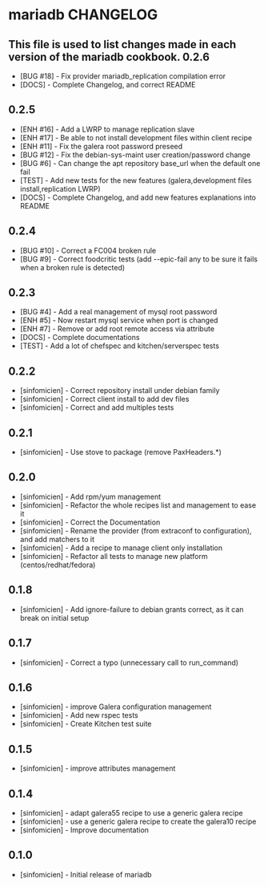 mariadb CHANGELOG
=================

This file is used to list changes made in each version of the mariadb cookbook.
0.2.6
-----
- [BUG #18] - Fix provider mariadb_replication compilation error
- [DOCS] - Complete Changelog, and correct README

0.2.5
-----
- [ENH #16] - Add a LWRP to manage replication slave
- [ENH #17] - Be able to not install development files within client recipe
- [ENH #11] - Fix the galera root password preseed
- [BUG #12] - Fix the debian-sys-maint user creation/password change
- [BUG #6] - Can change the apt repository base_url when the default one fail
- [TEST] - Add new tests for the new features (galera,development files install,replication LWRP)
- [DOCS] - Complete Changelog, and add new features explanations into README

0.2.4
-----
- [BUG #10] - Correct a FC004 broken rule
- [BUG #9] - Correct foodcritic tests (add --epic-fail any to be sure it fails when a broken rule is detected)

0.2.3
-----
- [BUG #4] - Add a real management of mysql root password
- [ENH #5] - Now restart mysql service when port is changed
- [ENH #7] - Remove or add root remote access via attribute
- [DOCS] - Complete documentations
- [TEST] - Add a lot of chefspec and kitchen/serverspec tests

0.2.2
-----
- [sinfomicien] - Correct repository install under debian family
- [sinfomicien] - Correct client install to add dev files
- [sinfomicien] - Correct and add multiples tests

0.2.1
-----
- [sinfomicien] - Use stove to package (remove PaxHeaders.*)

0.2.0
-----
- [sinfomicien] -  Add rpm/yum management
- [sinfomicien] -  Refactor the whole recipes list and management to ease it
- [sinfomicien] -  Correct the Documentation
- [sinfomicien] -  Rename the provider (from extraconf to configuration), and add matchers to it
- [sinfomicien] -  Add a recipe to manage client only installation
- [sinfomicien] -  Refactor all tests to manage new platform (centos/redhat/fedora)

0.1.8
-----
- [sinfomicien] -  Add ignore-failure to debian grants correct, as it can break on initial setup

0.1.7
-----
- [sinfomicien] -  Correct a typo (unnecessary call to run_command)

0.1.6
-----
- [sinfomicien] -  improve Galera configuration management
- [sinfomicien] -  Add new rspec tests
- [sinfomicien] -  Create Kitchen test suite

0.1.5
-----
- [sinfomicien] -  improve attributes management

0.1.4
-----
- [sinfomicien] - adapt galera55 recipe to use a generic galera recipe
- [sinfomicien] - use a generic galera recipe to create the galera10 recipe
- [sinfomicien] - Improve documentation 


0.1.0
-----
- [sinfomicien] - Initial release of mariadb

